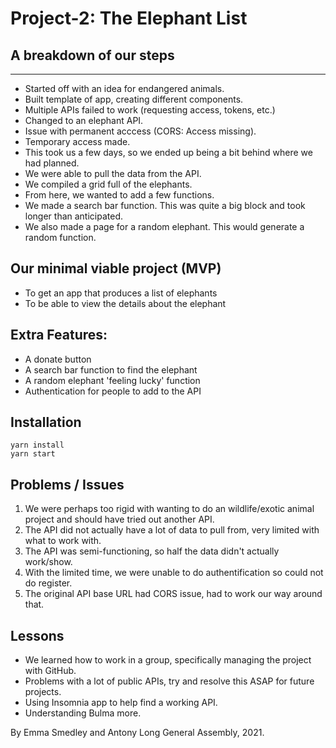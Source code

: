 # Project-2: The Elephant List

## A breakdown of our steps

---

- Started off with an idea for endangered animals.
- Built template of app, creating different components.
- Multiple APIs failed to work (requesting access, tokens, etc.)
- Changed to an elephant API.
- Issue with permanent acccess (CORS: Access missing).
- Temporary access made.
- This took us a few days, so we ended up being a bit behind where we had planned.
- We were able to pull the data from the API.
- We compiled a grid full of the elephants.
- From here, we wanted to add a few functions.
- We made a search bar function. This was quite a big block and took longer than anticipated.
- We also made a page for a random elephant. This would generate a random function.

## Our minimal viable project (MVP)

- To get an app that produces a list of elephants
- To be able to view the details about the elephant

## Extra Features:

- A donate button
- A search bar function to find the elephant
- A random elephant 'feeling lucky' function
- Authentication for people to add to the API

## Installation

```
yarn install
yarn start
```

## Problems / Issues

1. We were perhaps too rigid with wanting to do an wildlife/exotic animal project and should have tried out another API.
2. The API did not actually have a lot of data to pull from, very limited with what to work with.
3. The API was semi-functioning, so half the data didn't actually work/show.
4. With the limited time, we were unable to do authentification so could not do register.
5. The original API base URL had CORS issue, had to work our way around that.

## Lessons

- We learned how to work in a group, specifically managing the project with GitHub.
- Problems with a lot of public APIs, try and resolve this ASAP for future projects.
- Using Insomnia app to help find a working API.
- Understanding Bulma more.

By Emma Smedley and Antony Long
General Assembly, 2021.
